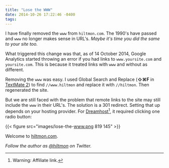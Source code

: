 ```yaml
---
title: "Lose the WWW"
date: 2014-10-26 17:22:46 -0400
tags: 
---
```


I have finally removed the `www` from `hiltmon.com`. The 1990's have passed and `www` no longer makes sense in URL's. *Maybe it's time you did the same to your site too.*

What triggered this change was that, as of 14 October 2014, Google Analytics started throwing an error if you had links to `www.yoursite.com` and `yoursite.com`. This is because it treated links with `www` and without as different.

Removing the `www` was easy. I used Global Search and Replace (**⇧⌘F** in [TextMate 2](http://blog.macromates.com)) to find `//www.hiltmon` and replace it with `//hiltmon`. Then regenerated the site.

But we are still faced with the problem that remote links to the site may still include the `www` in their URL's. The solution is a 301 redirect. Setting that up depends on your hosting provider. For [Dreamhost](http://www.dreamhost.com/r.cgi?25899)[^1], it required clicking one radio button:

{{< figure src="images/lose-the-www.png 819 145" >}}

Welcome to [hiltmon.com](https://hiltmon.com).

*Follow the author as [@hiltmon](https://twitter.com/hiltmon) on Twitter.*

[^1]:	Warning: Affiliate link.
